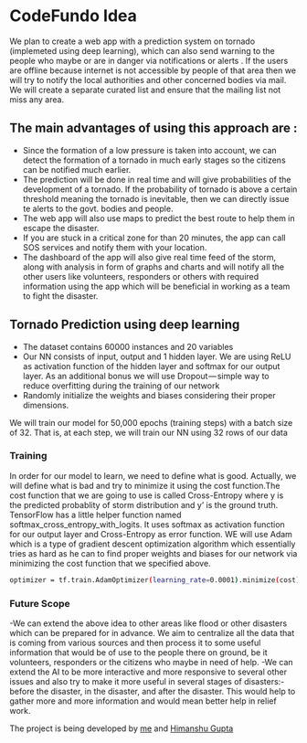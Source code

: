 # CodeFundo Idea

We plan to create a web app with a prediction system on tornado (implemeted using deep learning), which can also send warning to the people who maybe or are in danger via notifications or alerts . If the users are offline because internet is not accessible by people of that area then we will try to notify the local authorities and other concerned bodies via mail. We will create a separate curated list and ensure that the mailing list not miss any area. 

## The main advantages of using this approach are : 
- Since the formation of a low pressure is taken into account, we can detect the formation of a tornado in much early stages so the citizens can be notified much earlier.
- The prediction will be done in real time and will give probabilities of the development of a tornado. If the probability of tornado is above a certain threshold meaning the tornado is inevitable, then we can directly issue te alerts to the govt. bodies and people.
- The web app will also use maps to predict the best route to help them in escape the disaster.
- If you are stuck in a critical zone for than 20 minutes, the app can call SOS services and notify them with your location. 
- The dashboard of the app will also give real time feed of the storm, along with analysis in form of graphs and charts and will notify all the other users like volunteers, responders or others with required information using the app which will be beneficial in working as a team to fight the disaster.

## Tornado Prediction using deep learning

- The dataset contains 60000 instances and 20 variables 
- Our NN consists of input, output and 1 hidden layer. We are using ReLU as activation function of the hidden layer and softmax for our output layer. As an additional bonus we will use Dropout — simple way to reduce overfitting during the training of our network
-  Randomly initialize the weights and biases considering their proper dimensions.
  
We will train our model for 50,000 epochs (training steps) with a batch size of 32. That is, at each step, we will train our NN using 32 rows of our data

### Training
In order for our model to learn, we need to define what is good. Actually, we will define what is bad and try to minimize it using the cost function.The cost function that we are going to use is called Cross-Entropy where y is the predicted probablity of storm distribution and y’ is the ground truth. TensorFlow has a little helper function named softmax_cross_entropy_with_logits. It uses softmax as activation function for our output layer and Cross-Entropy as error function. WE will use Adam which is a type of gradient descent optimization algorithm which essentially tries as hard as he can to find proper weights and biases for our network via minimizing the cost function that we specified above.

```sh 
optimizer = tf.train.AdamOptimizer(learning_rate=0.0001).minimize(cost)
```

### Future Scope
-We can extend the above idea to other areas like flood or other disasters which can be prepared for in advance. We aim to centralize all the data that is coming from various sources and then process it to some useful information that would be of use to the people there on ground, be it volunteers, responders or the citizens who maybe in need of help. 
-We can extend the AI to be more interactive and more responsive to several other issues and also try to make it more useful in several stages of disasters:- before the disaster, in the disaster, and after the disaster. This would help to gather more and more information and would mean better help in relief work.


The project is being developed by [me](https://github.com/Anshul2166) and [Himanshu Gupta](https://github.com/him1411)
